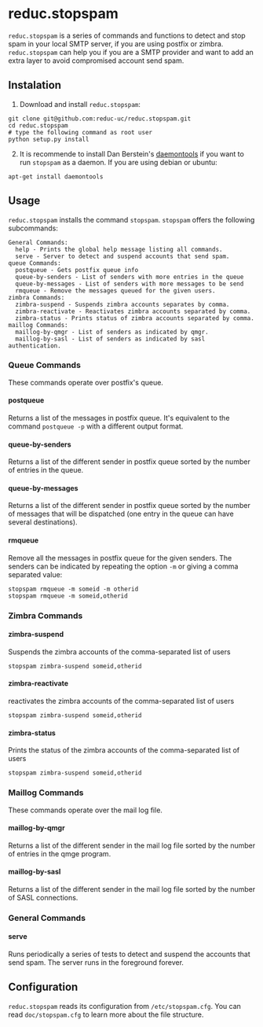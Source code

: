 # reduc.stopspam

`reduc.stopspam` is a series of commands and functions to detect and stop spam
in your local SMTP server, if you are using postfix or zimbra. `reduc.stopspam`
can help you if you are a SMTP provider and want to add an extra layer to avoid
compromised account send spam.


## Instalation

1. Download and install `reduc.stopspam`:

```
git clone git@github.com:reduc-uc/reduc.stopspam.git
cd reduc.stopspam
# type the following command as root user
python setup.py install
```

2. It is recommende to install Dan Berstein's
  [daemontools](http://cr.yp.to/daemontools.html) if you want to run `stopspam`
  as a daemon. If you are using debian or ubuntu:

```
apt-get install daemontools
```

## Usage

`reduc.stopspam` installs the command `stopspam`. `stopspam` offers the
following subcommands:

    General Commands:
      help - Prints the global help message listing all commands.
      serve - Server to detect and suspend accounts that send spam.
    queue Commands:
      postqueue - Gets postfix queue info
      queue-by-senders - List of senders with more entries in the queue
      queue-by-messages - List of senders with more messages to be send
      rmqueue - Remove the messages queued for the given users.
    zimbra Commands:
      zimbra-suspend - Suspends zimbra accounts separates by comma.
      zimbra-reactivate - Reactivates zimbra accounts separated by comma.
      zimbra-status - Prints status of zimbra accounts separated by comma.
    maillog Commands:
      maillog-by-qmgr - List of senders as indicated by qmgr.
      maillog-by-sasl - List of senders as indicated by sasl authentication.

### Queue Commands

These commands operate over postfix's queue.

#### postqueue

Returns a list of the messages in postfix queue. It's equivalent to the command
`postqueue -p` with a different output format.

#### queue-by-senders

Returns a list of the different sender in postfix queue sorted by the number
of entries in the queue.

#### queue-by-messages

Returns a list of the different sender in postfix queue sorted by the number
of messages that will be dispatched (one entry in the queue can have several
destinations).

#### rmqueue

Remove all the messages in postfix queue for the given senders. The senders
can be indicated by repeating the option `-m` or giving a comma separated
value:

```
stopspam rmqueue -m someid -m otherid
stopspam rmqueue -m someid,otherid
```

### Zimbra Commands


#### zimbra-suspend

Suspends the zimbra accounts of the comma-separated list of users

```
stopspam zimbra-suspend someid,otherid
```

#### zimbra-reactivate

reactivates the zimbra accounts of the comma-separated list of users

```
stopspam zimbra-suspend someid,otherid
```

#### zimbra-status

Prints the status of the zimbra accounts of the comma-separated list of users

```
stopspam zimbra-suspend someid,otherid
```

### Maillog Commands

These commands operate over the mail log file.

#### maillog-by-qmgr

Returns a list of the different sender in the mail log file sorted by the
number of entries in the qmge program.

#### maillog-by-sasl

Returns a list of the different sender in the mail log file sorted by the
number of SASL connections.


### General Commands

#### serve

Runs periodically a series of tests to detect and suspend the accounts that
send spam. The server runs in the foreground forever.


## Configuration

`reduc.stopspam` reads its configuration from `/etc/stopspam.cfg`. You can
read `doc/stopspam.cfg` to learn more about the file structure.
